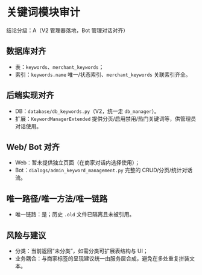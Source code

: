 # 关键词模块审计

结论分级：A（V2 管理器落地，Bot 管理对话对齐）

## 数据库对齐
- 表：`keywords`、`merchant_keywords`；
- 索引：`keywords.name` 唯一/状态索引、`merchant_keywords` 关联索引齐全。

## 后端实现对齐
- DB：`database/db_keywords.py`（V2，统一走 `db_manager`）。
- 扩展：`KeywordManagerExtended` 提供分页/启用禁用/热门关键词等，供管理员对话使用。

## Web/ Bot 对齐
- Web：暂未提供独立页面（在商家对话内选择使用）；
- Bot：`dialogs/admin_keyword_management.py` 完整的 CRUD/分页/统计对话流。

## 唯一路径/唯一方法/唯一链路
- 唯一链路：是；历史 `.old` 文件已隔离且未被引用。

## 风险与建议
- 分类：当前返回“未分类”，如需分类可扩展表结构与 UI；
- 业务耦合：与商家标签的呈现建议统一由服务层合成，避免在多处重复拼装文本。

